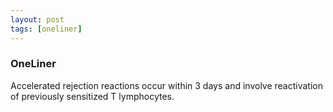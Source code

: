 ```yaml
---
layout: post
tags: [oneliner]
---
```



### OneLiner

Accelerated rejection reactions occur within 3 days and involve reactivation of previously sensitized T lymphocytes.
